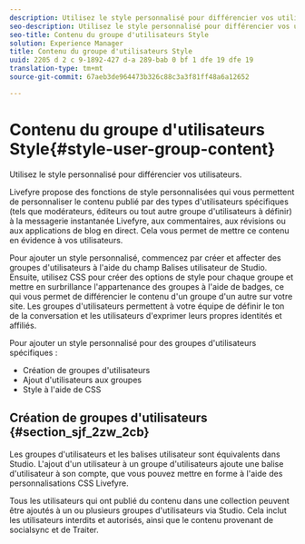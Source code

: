 ```yaml
---
description: Utilisez le style personnalisé pour différencier vos utilisateurs.
seo-description: Utilisez le style personnalisé pour différencier vos utilisateurs.
seo-title: Contenu du groupe d'utilisateurs Style
solution: Experience Manager
title: Contenu du groupe d'utilisateurs Style
uuid: 2205 d 2 c 9-1892-427 d-a 289-bab 0 bf 1 dfe 19 dfe 19
translation-type: tm+mt
source-git-commit: 67aeb3de964473b326c88c3a3f81ff48a6a12652

---
```



# Contenu du groupe d'utilisateurs Style{#style-user-group-content}

Utilisez le style personnalisé pour différencier vos utilisateurs.

Livefyre propose des fonctions de style personnalisées qui vous permettent de personnaliser le contenu publié par des types d'utilisateurs spécifiques (tels que modérateurs, éditeurs ou tout autre groupe d'utilisateurs à définir) à la messagerie instantanée Livefyre, aux commentaires, aux révisions ou aux applications de blog en direct. Cela vous permet de mettre ce contenu en évidence à vos utilisateurs.

Pour ajouter un style personnalisé, commencez par créer et affecter des groupes d'utilisateurs à l'aide du champ Balises utilisateur de Studio. Ensuite, utilisez CSS pour créer des options de style pour chaque groupe et mettre en surbrillance l'appartenance des groupes à l'aide de badges, ce qui vous permet de différencier le contenu d'un groupe d'un autre sur votre site. Les groupes d'utilisateurs permettent à votre équipe de définir le ton de la conversation et les utilisateurs d'exprimer leurs propres identités et affiliés.

Pour ajouter un style personnalisé pour des groupes d'utilisateurs spécifiques :

* Création de groupes d'utilisateurs
* Ajout d'utilisateurs aux groupes
* Style à l'aide de CSS

## Création de groupes d'utilisateurs {#section_sjf_2zw_2cb}

Les groupes d'utilisateurs et les balises utilisateur sont équivalents dans Studio. L'ajout d'un utilisateur à un groupe d'utilisateurs ajoute une balise d'utilisateur à son compte, que vous pouvez mettre en forme à l'aide des personnalisations CSS Livefyre.

Tous les utilisateurs qui ont publié du contenu dans une collection peuvent être ajoutés à un ou plusieurs groupes d'utilisateurs via Studio. Cela inclut les utilisateurs interdits et autorisés, ainsi que le contenu provenant de socialsync et de Traiter.
